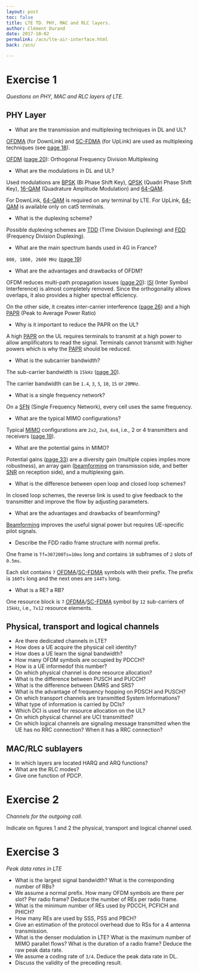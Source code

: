 ```yaml
---
layout: post
toc: false
title: LTE TD. PHY, MAC and RLC layers.
author: Clément Durand
date: 2017-10-02
permalink: /acn/lte-air-interface.html
back: /acn/

---
```


# Exercise 1

*Questions on PHY, MAC and RLC layers of LTE.*

## PHY Layer

  * What are the transmission and multiplexing techniques in DL and UL?

  [OFDMA][ofdma] (for DownLink) and [SC-FDMA][scfdma] (for UpLink) are used as
  multiplexing techniques
  (see [page 18](/share/acn/906/03-lte-phy-mac-rlc.pdf#page=18)).

  [OFDM][ofdm] ([page 20](/share/acn/906/03-lte-phy-mac-rlc.pdf#page=20)):
  Orthogonal Frequency Division Multiplexing

  * What are the modulations in DL and UL?

  Used modulations are [BPSK][bpsk] (Bi Phase Shift Key), [QPSK][qpsk]
  (Quadri Phase Shift Key), [16-QAM][16qam] (Quadrature Amplitude Modulation)
  and [64-QAM][64qam].

  For DownLink, [64-QAM][64qam] is required on any terminal by LTE. For UpLink,
  [64-QAM][64qam] is available only on cat5 terminals.

  * What is the duplexing scheme?

  Possible duplexing schemes are [TDD][tdd] (Time Division Duplexing) and
  [FDD][fdd] (Frequency Division Duplexing).

  * What are the main spectrum bands used in 4G in France?

  `800, 1800, 2600 MHz`
  ([page 19](/share/acn/906/03-lte-phy-mac-rlc.pdf#page=19))

  * What are the advantages and drawbacks of OFDM?

  OFDM reduces multi-path propagation issues
  ([page 20](/share/acn/906/03-lte-phy-mac-rlc.pdf#page=20)):
  [ISI][isi] (Inter Symbol Interference) is almost completely removed. Since the
  orthogonality allows overlaps, it also provides a higher spectral efficiency.

  On the other side, it creates inter-carrier interference
  ([page 26](/share/acn/906/03-lte-phy-mac-rlc.pdf#page=26)) and a high
  [PAPR][papr] (Peak to Average Power Ratio)

  * Why is it important to reduce the PAPR on the UL?

  A high [PAPR][papr] on the UL requires terminals to transmit at a high power
  to allow amplificators to read the signal. Terminals cannot transmit with
  higher powers which is why the [PAPR][papr] should be reduced.

  * What is the subcarrier bandwidth?

  The sub-carrier bandwidth is `15kHz`
  ([page 30](/share/acn/906/03-lte-phy-mac-rlc.pdf#page=30)).

  The carrier bandwidth can be `1.4`, `3`, `5`, `10`, `15` or `20MHz`.

  * What is a single frequency network?

  On a [SFN][sfn] (Single Frequency Network), every cell uses the same
  frequency.

  * What are the typical MIMO configurations?

  Typical [MIMO][mimo] configurations are `2x2`, `2x4`, `4x4`, i.e., 2 or 4
  transmitters and receivers
  ([page 19](/share/acn/906/03-lte-phy-mac-rlc.pdf#page=30)).

  * What are the potential gains in MIMO?

  Potential gains ([page 33](/share/acn/906/03-lte-phy-mac-rlc.pdf#page=33)) are
  a diversity gain (multiple copies implies more robustness), an array gain
  ([beamforming][beamforming] on transmission side, and better [SNR][snr] on
  reception side), and a multiplexing gain.

  * What is the difference between open loop and closed loop schemes?

  In closed loop schemes, the reverse link is used to give feedback to the
  transmitter and improve the flow by adjusting parameters.

  * What are the advantages and drawbacks of beamforming?

  [Beamforming][beamforming] improves the useful signal power but requires
  UE-specific pilot signals.

  * Describe the FDD radio frame structure with normal prefix.

  One frame is `Tf=307200Ts=10ms` long and contains `10` subframes of `2` slots
  of `0.5ms`.

  Each slot contains `7` [OFDMA][ofdma]/[SC-FDMA][scfdma] symbols with their
  prefix. The prefix is `160Ts` long and the next ones are `144Ts` long.

  * What is a RE? a RB?

  One resource block is `7` [OFDMA][ofdma]/[SC-FDMA][scfdma] symbol by `12`
  sub-carriers of `15kHz`, i.e., `7x12` resource elements.

## Physical, transport and logical channels

  * Are there dedicated channels in LTE?
  * How does a UE acquire the physical cell identity?
  * How does a UE learn the signal bandwidth?
  * How many OFDM symbols are occupied by PDCCH?
  * How is a UE informedof this number?
  * On which physical channel is done resource allocation?
  * What is the difference between PUSCH and PUCCH?
  * What is the difference between DMRS and SRS?
  * What is the advantage of frequency hopping on PDSCH and PUSCH?
  * On which transport channels are transmitted System Informations?
  * What type of information is carried by DCIs?
  * Which DCI is used for resource allocation on the UL?
  * On which physical channel are UCI transmitted?
  * On which logical channels are signaling message transmitted when the UE has no RRC connection? When it has a RRC connection?

## MAC/RLC sublayers

  * In which layers are located HARQ and ARQ functions?
  * What are the RLC modes?
  * Give one function of PDCP.

# Exercise 2

*Channels for the outgoing call.*

Indicate on figures 1 and 2 the physical, transport and logical channel used.

# Exercise 3

*Peak data rates in LTE*

  * What is the largest signal bandwidth? What is the corresponding number of RBs?
  * We assume a normal prefix. How many OFDM symbols are there per slot? Per radio frame? Deduce the number of REs per radio frame.
  * What is the minimum number of REs used by PDCCH, PCFICH and PHICH?
  * How many REs are used by SSS, PSS and PBCH?
  * Give an estimation of the protocol overhead due to RSs for a 4 antenna transmission.
  * What is the denser modulation in LTE? What is the maximum number of MIMO parallel flows? What is the duration of a radio frame? Deduce the raw peak data rate.
  * We assume a coding rate of `3/4`. Deduce the peak data rate in DL.
  * Discuss the validity of the preceding result.

[lecture]: /share/acn/906/03-lte-phy-mac-rlc.pdf
[ofdma]: https://en.wikipedia.org/wiki/Orthogonal_frequency-division_multiple_access
[scfdma]: https://en.wikipedia.org/wiki/Single-carrier_FDMA
[ofdm]: https://en.wikipedia.org/wiki/Orthogonal_frequency-division_multiplexing
[bpsk]: https://en.wikipedia.org/wiki/Phase-shift_keying#Binary_phase-shift_keying_.28BPSK.29
[qpsk]: https://en.wikipedia.org/wiki/Phase-shift_keying#Quadrature_phase-shift_keying_.28QPSK.29
[16qam]: https://en.wikipedia.org/wiki/Quadrature_amplitude_modulation#Quantized_QAM
[64qam]: https://en.wikipedia.org/wiki/Quadrature_amplitude_modulation#Quantized_QAM
[tdd]: https://en.wikipedia.org/wiki/Duplex_(telecommunications)#Time-division_duplexing
[fdd]: https://en.wikipedia.org/wiki/Duplex_(telecommunications)#Frequency-division_duplexing
[isi]: https://en.wikipedia.org/wiki/Intersymbol_interference
[papr]: https://en.wikipedia.org/wiki/Crest_factor
[sfn]: https://en.wikipedia.org/wiki/Single-frequency_network
[mimo]: https://en.wikipedia.org/wiki/MIMO
[beamforming]: https://en.wikipedia.org/wiki/Beamforming
[snr]: https://en.wikipedia.org/wiki/Signal-to-noise_ratio
